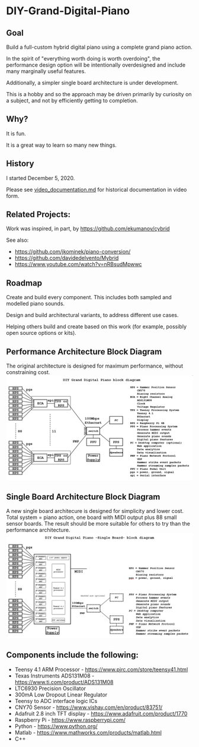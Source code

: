 # DIY-Grand-Digital-Piano

## Goal

Build a full-custom hybrid digital piano using a complete grand piano action. 

In the spirit of "everything worth doing is worth overdoing", the performance design option will be intentionally overdesigned and include many marginally useful features.

Additionally, a simpler single board architecture is under development.

This is a hobby and so the approach may be driven primarily by curiosity on a subject, and not by efficiently getting to completion.

## Why?

It is fun.

It is a great way to learn so many new things.

## History

I started December 5, 2020.

Please see [video_documentation.md](video_documentation.md) for historical documentation in video form.

## Related Projects:

Work was inspired, in part, by https://github.com/ekumanov/cybrid

See also:

* https://github.com/jkominek/piano-conversion/
* https://github.com/davidedelvento/Mybrid
* https://www.youtube.com/watch?v=nRBsudMpwwc

## Roadmap

Create and build every component. This includes both sampled and modelled piano sounds.

Design and build architectural variants, to address different use cases.

Helping others build and create based on this work (for example, possibly open source options or kits).

## Performance Architecture Block Diagram
The original architecture is designed for maximum performance, without constraining cost.
![alt text](block_diagram_performance.png)

## Single Board Architecture Block Diagram
A new single board architecure is designed for simplicity and lower cost.
Total system = piano action, one board with MIDI output plus 88 small sensor boards.
The result should be more suitable for others to try than the performance architecture.
![alt text](block_diagram_single_board.png)

## Components include the following:
* Teensy 4.1 ARM Processor - https://www.pjrc.com/store/teensy41.html
* Texas Instruments ADS131M08 - https://www.ti.com/product/ADS131M08
* LTC6930 Precision Oscillator
* 300mA Low Dropout Linear Regulator
* Teensy to ADC interface logic ICs
* CNY70 Sensor - https://www.vishay.com/en/product/83751/
* Adafruit 2.8 inch TFT display - https://www.adafruit.com/product/1770
* Raspberry Pi - https://www.raspberrypi.com/
* Python - https://www.python.org/
* Matlab - https://www.mathworks.com/products/matlab.html
* C++